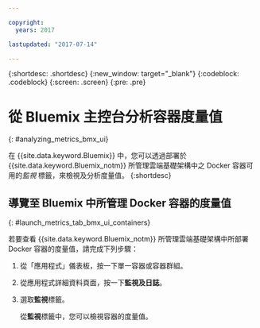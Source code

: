 ```yaml
---

copyright:
  years: 2017

lastupdated: "2017-07-14"

---
```



{:shortdesc: .shortdesc}
{:new_window: target="_blank"}
{:codeblock: .codeblock}
{:screen: .screen}
{:pre: .pre}

# 從 Bluemix 主控台分析容器度量值
{: #analyzing_metrics_bmx_ui}

在 {{site.data.keyword.Bluemix}} 中，您可以透過部署於 {{site.data.keyword.Bluemix_notm}} 所管理雲端基礎架構中之 Docker 容器可用的*監視* 標籤，來檢視及分析度量值。
{:shortdesc}


##  導覽至 Bluemix 中所管理 Docker 容器的度量值
{: #launch_metrics_tab_bmx_ui_containers}

若要查看 {{site.data.keyword.Bluemix_notm}} 所管理雲端基礎架構中所部署 Docker 容器的度量值，請完成下列步驟：

1. 從「應用程式」儀表板，按一下單一容器或容器群組。 
    
2. 從應用程式詳細資料頁面，按一下**監視及日誌**。

3. 選取**監視**標籤。
    
    從**監視**標籤中，您可以檢視容器的度量值。
